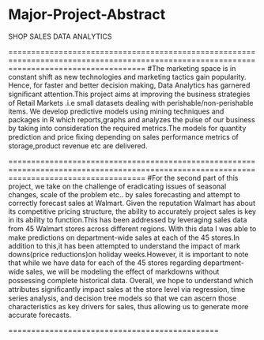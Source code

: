 # Major-Project-Abstract

SHOP SALES DATA ANALYTICS

==========================================================================================================================================
#The marketing space is in constant shift as new technologies and marketing tactics gain popularity. Hence, for faster and better decision making, Data Analytics has garnered signiﬁcant attention.This project aims at improving the business strategies of Retail Markets .i.e small datasets dealing with perishable/non-perishable items. We develop predictive models using mining techniques and packages in R which reports,graphs and analyzes the pulse of our business by taking into consideration the required metrics.The models for quantity prediction and price ﬁxing depending on sales performance metrics of storage,product revenue etc are delivered.

==========================================================================================================================================
#For the second part of this project, we take on the challenge of eradicating issues of seasonal changes, scale of the problem etc.. by sales forecasting and attempt to correctly forecast sales at Walmart. Given the reputation Walmart has about its competitive pricing structure, the ability to accurately project sales is key in its ability to function.This has been addressed by leveraging sales data from 45 Walmart stores across diﬀerent regions. With this data I was able to make predictions on department-wide sales at each of the 45 stores.In addition to this,it has been attempted to understand the impact of mark downs(price reductions)on holiday weeks.However, it is important to note that while we have data for each of the 45 stores regarding department-wide sales, we will be modeling the eﬀect of markdowns without possessing complete historical data. Overall, we hope to understand which attributes signiﬁcantly impact sales at the store level via regression, time series analysis, and decision tree models so that we can ascern those characteristics as key drivers for sales, thus allowing us to generate more accurate forecasts.

==============================================


